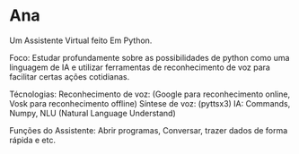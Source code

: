 # Ana
 Um Assistente Virtual feito Em Python.

 Foco:
    Estudar profundamente sobre as possibilidades de python como uma linguagem de IA e utilizar ferramentas de reconhecimento de voz para facilitar certas ações cotidianas.

Técnologias:
    Reconhecimento de voz: (Google para reconhecimento online, Vosk para reconhecimento offline)
    Síntese de voz: (pyttsx3)
    IA: Commands, Numpy, NLU (Natural Language Understand)

Funções do Assistente: Abrir programas, Conversar, trazer dados de forma rápida e etc.
